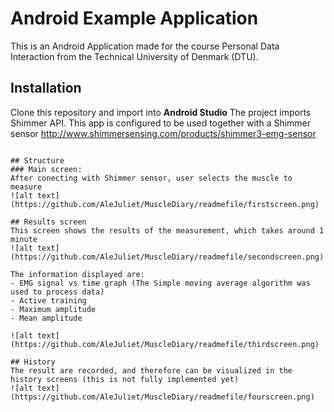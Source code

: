 # Android Example Application

This is an Android Application made for the course Personal Data Interaction from the Technical University of Denmark (DTU).

## Installation
Clone this repository and import into **Android Studio**
The project imports Shimmer API.
This app is configured to be used together with a Shimmer sensor http://www.shimmersensing.com/products/shimmer3-emg-sensor
```

## Structure
### Main screen:
After conecting with Shimmer sensor, user selects the muscle to measure
![alt text](https://github.com/AleJuliet/MuscleDiary/readmefile/firstscreen.png)

## Results screen
This screen shows the results of the measurement, which takes around 1 minute
![alt text](https://github.com/AleJuliet/MuscleDiary/readmefile/secondscreen.png)

The information displayed are:
- EMG signal vs time graph (The Simple moving average algorithm was used to process data)
- Active training
- Maximum amplitude 
- Mean amplitude

![alt text](https://github.com/AleJuliet/MuscleDiary/readmefile/thirdscreen.png)

## History
The result are recorded, and therefore can be visualized in the history screens (this is not fully implemented yet)
![alt text](https://github.com/AleJuliet/MuscleDiary/readmefile/fourscreen.png)